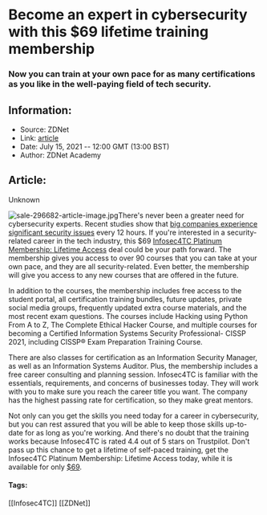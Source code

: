 # Become an expert in cybersecurity with this $69 lifetime training membership
### Now you can train at your own pace for as many certifications as you like in the well-paying field of tech security.

## Information:
+ Source: ZDNet
+ Link: [article](https://www.zdnet.com/article/become-an-expert-in-cybersecurity-with-this-69-lifetime-training-membership/)
+ Date: July 15, 2021 -- 12:00 GMT (13:00 BST)
+ Author: ZDNet Academy


## Article:
Unknown

![sale-296682-article-image.jpg](https://www.zdnet.com/a/hub/i/2021/07/13/531f2369-1264-4618-8d8a-6e716a565520/sale-296682-article-image.jpg)There's never been a greater need for cybersecurity experts. Recent studies show that [big companies experience significant security issues](https://www.zdnet.com/video/who-will-win-the-race-between-hackers-and-security-teams/) every 12 hours. If you're interested in a security-related career in the tech industry, this $69 [Infosec4TC Platinum Membership: Lifetime Access](https://academy.zdnet.com/sales/infosec4tc-platinum-membership-lifetime-access?utm_source=zdnet.com&utm_medium=referral&utm_campaign=infosec4tc-platinum-membership-lifetime-access&utm_term=scsf-500346&utm_content=a0x1P000004fIplQAE&scsonar=1) deal could be your path forward. The membership gives you access to over 90 courses that you can take at your own pace, and they are all security-related. Even better, the membership will give you access to any new courses that are offered in the future.


In addition to the courses, the membership includes free access to the student portal, all certification training bundles, future updates, private social media groups, frequently updated extra course materials, and the most recent exam questions. The courses include Hacking using Python From A to Z, The Complete Ethical Hacker Course, and multiple courses for becoming a Certified Information Systems Security Professional- CISSP 2021, including CISSP® Exam Preparation Training Course.

There are also classes for certification as an Information Security Manager, as well as an Information Systems Auditor. Plus, the membership includes a free career consulting and planning session. Infosec4TC is familiar with the essentials, requirements, and concerns of businesses today. They will work with you to make sure you reach the career title you want. The company has the highest passing rate for certification, so they make great mentors.

Not only can you get the skills you need today for a career in cybersecurity, but you can rest assured that you will be able to keep those skills up-to-date for as long as you're working. And there's no doubt that the training works because Infosec4TC is rated 4.4 out of 5 stars on Trustpilot. Don't pass up this chance to get a lifetime of self-paced training, get the Infosec4TC Platinum Membership: Lifetime Access today, while it is available for only [$69](https://academy.zdnet.com/sales/infosec4tc-platinum-membership-lifetime-access?utm_source=zdnet.com&utm_medium=referral&utm_campaign=infosec4tc-platinum-membership-lifetime-access&utm_term=scsf-500346&utm_content=a0x1P000004fIplQAE&scsonar=1).





#### Tags:
[[Infosec4TC]] [[ZDNet]]
